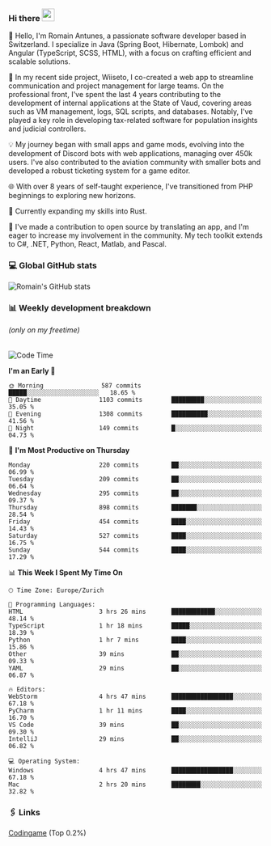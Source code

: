 ### Hi there <img src="https://media.giphy.com/media/hvRJCLFzcasrR4ia7z/giphy.gif" width="25px" height="25px">

👋 Hello, I'm Romain Antunes, a passionate software developer based in Switzerland. I specialize in Java (Spring Boot, Hibernate, Lombok) and Angular (TypeScript, SCSS, HTML), with a focus on crafting efficient and scalable solutions.

🚀 In my recent side project, Wiiseto, I co-created a web app to streamline communication and project management for large teams. On the professional front, I've spent the last 4 years contributing to the development of internal applications at the State of Vaud, covering areas such as VM management, logs, SQL scripts, and databases. Notably, I've played a key role in developing tax-related software for population insights and judicial controllers.

💡 My journey began with small apps and game mods, evolving into the development of Discord bots with web applications, managing over 450k users. I've also contributed to the aviation community with smaller bots and developed a robust ticketing system for a game editor.

🌐 With over 8 years of self-taught experience, I've transitioned from PHP beginnings to exploring new horizons.

🌱 Currently expanding my skills into Rust.

🤝 I've made a contribution to open source by translating an app, and I'm eager to increase my involvement in the community. My tech toolkit extends to C#, .NET, Python, React, Matlab, and Pascal.



### 💻 Global GitHub stats
![Romain's GitHub stats](https://github-readme-streak-stats.herokuapp.com/?user=romainantunes&theme=dark)


### 📊 Weekly development breakdown 
###### *(only on my freetime)*

<!--START_SECTION:wakastats-->
![Code Time](http://img.shields.io/badge/Code%20Time-1%2C570%20hrs%2022%20mins-blue)

**I'm an Early 🐤** 

```text
🌞 Morning                587 commits         █████░░░░░░░░░░░░░░░░░░░░   18.65 % 
🌆 Daytime                1103 commits        █████████░░░░░░░░░░░░░░░░   35.05 % 
🌃 Evening                1308 commits        ██████████░░░░░░░░░░░░░░░   41.56 % 
🌙 Night                  149 commits         █░░░░░░░░░░░░░░░░░░░░░░░░   04.73 % 
```
📅 **I'm Most Productive on Thursday** 

```text
Monday                   220 commits         ██░░░░░░░░░░░░░░░░░░░░░░░   06.99 % 
Tuesday                  209 commits         ██░░░░░░░░░░░░░░░░░░░░░░░   06.64 % 
Wednesday                295 commits         ██░░░░░░░░░░░░░░░░░░░░░░░   09.37 % 
Thursday                 898 commits         ███████░░░░░░░░░░░░░░░░░░   28.54 % 
Friday                   454 commits         ████░░░░░░░░░░░░░░░░░░░░░   14.43 % 
Saturday                 527 commits         ████░░░░░░░░░░░░░░░░░░░░░   16.75 % 
Sunday                   544 commits         ████░░░░░░░░░░░░░░░░░░░░░   17.29 % 
```


📊 **This Week I Spent My Time On** 

```text
🕑︎ Time Zone: Europe/Zurich

💬 Programming Languages: 
HTML                     3 hrs 26 mins       ████████████░░░░░░░░░░░░░   48.14 % 
TypeScript               1 hr 18 mins        █████░░░░░░░░░░░░░░░░░░░░   18.39 % 
Python                   1 hr 7 mins         ████░░░░░░░░░░░░░░░░░░░░░   15.86 % 
Other                    39 mins             ██░░░░░░░░░░░░░░░░░░░░░░░   09.33 % 
YAML                     29 mins             ██░░░░░░░░░░░░░░░░░░░░░░░   06.87 % 

🔥 Editors: 
WebStorm                 4 hrs 47 mins       █████████████████░░░░░░░░   67.18 % 
PyCharm                  1 hr 11 mins        ████░░░░░░░░░░░░░░░░░░░░░   16.70 % 
VS Code                  39 mins             ██░░░░░░░░░░░░░░░░░░░░░░░   09.30 % 
IntelliJ                 29 mins             ██░░░░░░░░░░░░░░░░░░░░░░░   06.82 % 

💻 Operating System: 
Windows                  4 hrs 47 mins       █████████████████░░░░░░░░   67.18 % 
Mac                      2 hrs 20 mins       ████████░░░░░░░░░░░░░░░░░   32.82 % 
```


<!--END_SECTION:wakastats-->

### 🖇 Links

[Codingame](https://www.codingame.com/profile/defc3ee5279aecc1bb6114e1f994ea9b3325423) (Top 0.2%)
